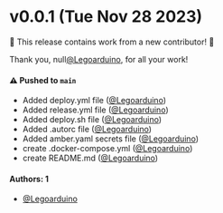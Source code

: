 # v0.0.1 (Tue Nov 28 2023)

:tada: This release contains work from a new contributor! :tada:

Thank you, null[@Legoarduino](https://github.com/Legoarduino), for all your work!

#### ⚠️ Pushed to `main`

- Added deploy.yml file ([@Legoarduino](https://github.com/Legoarduino))
- Added release.yml file ([@Legoarduino](https://github.com/Legoarduino))
- Added deploy.sh file ([@Legoarduino](https://github.com/Legoarduino))
- Added .autorc file ([@Legoarduino](https://github.com/Legoarduino))
- Added amber.yaml secrets file ([@Legoarduino](https://github.com/Legoarduino))
- create .docker-compose.yml ([@Legoarduino](https://github.com/Legoarduino))
- create README.md ([@Legoarduino](https://github.com/Legoarduino))

#### Authors: 1

- [@Legoarduino](https://github.com/Legoarduino)
